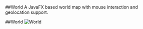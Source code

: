 ##World
A JavaFX based world map with mouse interaction and geolocation support.

##World
![World](https://dl.dropboxusercontent.com/u/84552/WorldMapFX.png)
